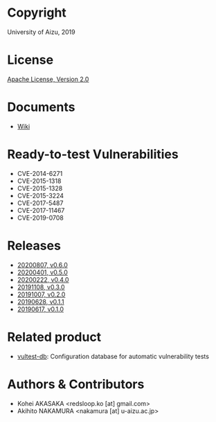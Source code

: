 # Copyright

University of Aizu, 2019

# License

[Apache License, Version 2.0](https://www.apache.org/licenses/)

# Documents

- [Wiki](https://github.com/uoanlab/vultest/wiki)

# Ready-to-test Vulnerabilities

- CVE-2014-6271
- CVE-2015-1318
- CVE-2015-1328
- CVE-2015-3224
- CVE-2017-5487
- CVE-2017-11467
- CVE-2019-0708

# Releases

- [20200807, v0.6.0](https://github.com/uoanlab/vultest/releases/tag/v0.6.0)
- [20200401, v0.5.0](https://github.com/uoanlab/vultest/releases/tag/v0.5.0)
- [20200222, v0.4.0](https://github.com/uoanlab/vultest/releases/tag/v0.4.0)
- [20191108, v0.3.0](https://github.com/uoanlab/vultest/releases/tag/v0.3.0)
- [20191007, v0.2.0](https://github.com/uoanlab/vultest/releases/tag/v0.2.0)
- [20190628, v0.1.1](https://github.com/uoanlab/vultest/releases/tag/v0.1.1)
- [20190617, v0.1.0](https://github.com/uoanlab/vultest/releases/tag/v0.1.0)

# Related product

- [vultest-db](https://github.com/uoanlab/vultest-db): Configuration database for automatic vulnerability tests

# Authors & Contributors

- Kohei AKASAKA <redsloop.ko [at] gmail.com>
- Akihito NAKAMURA <nakamura [at] u-aizu.ac.jp>

